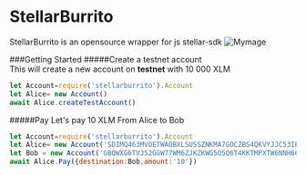 # StellarBurrito
StellarBurrito is an opensource wrapper for js stellar-sdk 
![Mymage](https://i.ibb.co/dDRV0Rm/logo.png)  


###Getting Started
#####Create a testnet account  
This will create a new account on **testnet** with 10 000 XLM
```javascript
let Account=require('stellarburrito').Account
let Alice= new Account()
await Alice.createTestAccount()
 ```
 #####Pay
Let's pay 10 XLM From Alice to Bob
 ```javascript
 let Account=require('stellarburrito').Account
 let Alice= new Account('SDIMQ463MVOETWAOBXLSUSSZNKMA7GOCZBS4QKVYJJC53IPUAOW2QRTR')
 let Bob = new Account('GBQWXG6TVJ52GGW77WM6ZJKZKWG5O5Q6T4KKTMPXTW6NNH66J4ZOBNYJ')
 await Alice.Pay({destination:Bob,amount:'10'})
  ```